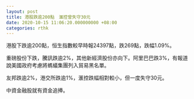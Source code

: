 ```yaml
---
layout: post
title: 港股跌逾200點　滙控曾失守30元
date: 2020-10-15 11:06:20.000000000 +08:00
categories: rthk
---
```


港股下跌逾200點，恒生指數較早時報24397點，跌269點，跌幅1.09%。

重磅股份下跌，騰訊跌逾2%，其他新經濟股份亦向下。阿里巴巴跌3%，有報道說美國政府考慮將螞蟻集團列入貿易黑名單。

友邦跌逾2%，港交所跌逾1%，滙控跌幅相對較小，但一度失守30元。

中資金融股就有資金追捧。
